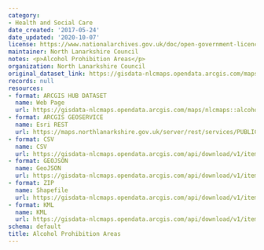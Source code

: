 ```yaml
---
category:
- Health and Social Care
date_created: '2017-05-24'
date_updated: '2020-10-07'
license: https://www.nationalarchives.gov.uk/doc/open-government-licence/version/3/
maintainer: North Lanarkshire Council
notes: <p>Alcohol Prohibition Areas</p>
organization: North Lanarkshire Council
original_dataset_link: https://gisdata-nlcmaps.opendata.arcgis.com/maps/nlcmaps::alcohol-prohibition-areas
records: null
resources:
- format: ARCGIS HUB DATASET
  name: Web Page
  url: https://gisdata-nlcmaps.opendata.arcgis.com/maps/nlcmaps::alcohol-prohibition-areas
- format: ARCGIS GEOSERVICE
  name: Esri REST
  url: https://maps.northlanarkshire.gov.uk/server/rest/services/PUBLIC/OPEN_DATA_LAYERS/FeatureServer/16
- format: CSV
  name: CSV
  url: https://gisdata-nlcmaps.opendata.arcgis.com/api/download/v1/items/2b66a762bafd4533884e986a055989f1/csv?layers=16
- format: GEOJSON
  name: GeoJSON
  url: https://gisdata-nlcmaps.opendata.arcgis.com/api/download/v1/items/2b66a762bafd4533884e986a055989f1/geojson?layers=16
- format: ZIP
  name: Shapefile
  url: https://gisdata-nlcmaps.opendata.arcgis.com/api/download/v1/items/2b66a762bafd4533884e986a055989f1/shapefile?layers=16
- format: KML
  name: KML
  url: https://gisdata-nlcmaps.opendata.arcgis.com/api/download/v1/items/2b66a762bafd4533884e986a055989f1/kml?layers=16
schema: default
title: Alcohol Prohibition Areas
---
```

